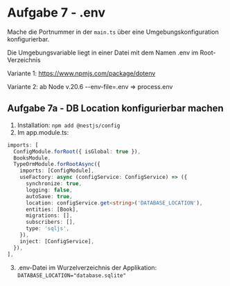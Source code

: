# Aufgabe 7 - .env

Mache die Portnummer in der `main.ts` über eine Umgebungskonfiguration konfigurierbar.

Die Umgebungsvariable liegt in einer Datei mit dem Namen .env im Root-Verzeichnis

Variante 1: https://www.npmjs.com/package/dotenv

Variante 2: ab Node v.20.6 --env-file=.env => process.env

## Aufgabe 7a - DB Location konfigurierbar machen

1. Installation: `npm add @nestjs/config`
2. Im app.module.ts:

```ts
imports: [
  ConfigModule.forRoot({ isGlobal: true }),
  BooksModule,
  TypeOrmModule.forRootAsync({
    imports: [ConfigModule],
    useFactory: async (configService: ConfigService) => ({
      synchronize: true,
      logging: false,
      autoSave: true,
      location: configService.get<string>('DATABASE_LOCATION'),
      entities: [Book],
      migrations: [],
      subscribers: [],
      type: 'sqljs',
    }),
    inject: [ConfigService],
  }),
],
```

3. .env-Datei im Wurzelverzeichnis der Applikation: `DATABASE_LOCATION="database.sqlite"`